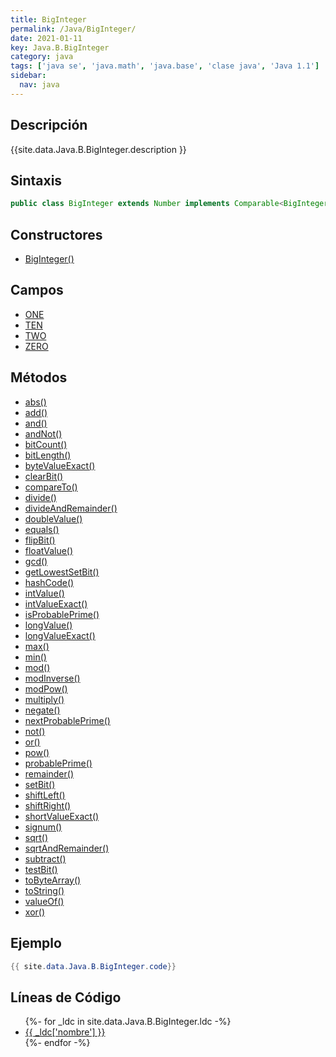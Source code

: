 ```yaml
---
title: BigInteger
permalink: /Java/BigInteger/
date: 2021-01-11
key: Java.B.BigInteger
category: java
tags: ['java se', 'java.math', 'java.base', 'clase java', 'Java 1.1']
sidebar: 
  nav: java
---
```


## Descripción
{{site.data.Java.B.BigInteger.description }}

## Sintaxis
~~~java
public class BigInteger extends Number implements Comparable<BigInteger>
~~~

## Constructores
* [BigInteger()](/Java/BigInteger/BigInteger/)

## Campos
* [ONE](/Java/BigInteger/ONE)
* [TEN](/Java/BigInteger/TEN)
* [TWO](/Java/BigInteger/TWO)
* [ZERO](/Java/BigInteger/ZERO)

## Métodos
* [abs()](/Java/BigInteger/abs)
* [add()](/Java/BigInteger/add)
* [and()](/Java/BigInteger/and)
* [andNot()](/Java/BigInteger/andNot)
* [bitCount()](/Java/BigInteger/bitCount)
* [bitLength()](/Java/BigInteger/bitLength)
* [byteValueExact()](/Java/BigInteger/byteValueExact)
* [clearBit()](/Java/BigInteger/clearBit)
* [compareTo()](/Java/BigInteger/compareTo)
* [divide()](/Java/BigInteger/divide)
* [divideAndRemainder()](/Java/BigInteger/divideAndRemainder)
* [doubleValue()](/Java/BigInteger/doubleValue)
* [equals()](/Java/BigInteger/equals)
* [flipBit()](/Java/BigInteger/flipBit)
* [floatValue()](/Java/BigInteger/floatValue)
* [gcd()](/Java/BigInteger/gcd)
* [getLowestSetBit()](/Java/BigInteger/getLowestSetBit)
* [hashCode()](/Java/BigInteger/hashCode)
* [intValue()](/Java/BigInteger/intValue)
* [intValueExact()](/Java/BigInteger/intValueExact)
* [isProbablePrime()](/Java/BigInteger/isProbablePrime)
* [longValue()](/Java/BigInteger/longValue)
* [longValueExact()](/Java/BigInteger/longValueExact)
* [max()](/Java/BigInteger/max)
* [min()](/Java/BigInteger/min)
* [mod()](/Java/BigInteger/mod)
* [modInverse()](/Java/BigInteger/modInverse)
* [modPow()](/Java/BigInteger/modPow)
* [multiply()](/Java/BigInteger/multiply)
* [negate()](/Java/BigInteger/negate)
* [nextProbablePrime()](/Java/BigInteger/nextProbablePrime)
* [not()](/Java/BigInteger/not)
* [or()](/Java/BigInteger/or)
* [pow()](/Java/BigInteger/pow)
* [probablePrime()](/Java/BigInteger/probablePrime)
* [remainder()](/Java/BigInteger/remainder)
* [setBit()](/Java/BigInteger/setBit)
* [shiftLeft()](/Java/BigInteger/shiftLeft)
* [shiftRight()](/Java/BigInteger/shiftRight)
* [shortValueExact()](/Java/BigInteger/shortValueExact)
* [signum()](/Java/BigInteger/signum)
* [sqrt()](/Java/BigInteger/sqrt)
* [sqrtAndRemainder()](/Java/BigInteger/sqrtAndRemainder)
* [subtract()](/Java/BigInteger/subtract)
* [testBit()](/Java/BigInteger/testBit)
* [toByteArray()](/Java/BigInteger/toByteArray)
* [toString()](/Java/BigInteger/toString)
* [valueOf()](/Java/BigInteger/valueOf)
* [xor()](/Java/BigInteger/xor)

## Ejemplo
~~~java
{{ site.data.Java.B.BigInteger.code}}
~~~

## Líneas de Código
<ul>
{%- for _ldc in site.data.Java.B.BigInteger.ldc -%}
   <li>
       <a href="{{_ldc['url'] }}">{{ _ldc['nombre'] }}</a>
   </li>
{%- endfor -%}
</ul>
